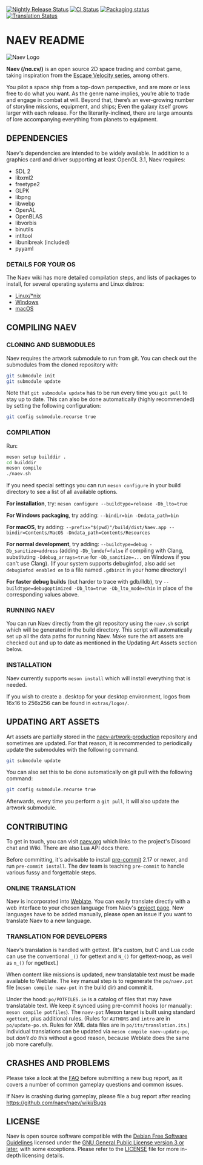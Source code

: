 [![Nightly Release Status](https://github.com/naev/naev/workflows/Nightly%20Release/badge.svg)](https://github.com/naev/naev/actions?query=workflow%3A%22Nightly+Release%22) [![CI Status](https://github.com/naev/naev/workflows/CI/badge.svg)](https://github.com/naev/naev/actions?query=workflow%3ACI) [![Packaging status](https://repology.org/badge/tiny-repos/naev.svg)](https://repology.org/project/naev/versions) [![Translation Status](https://hosted.weblate.org/widgets/naev/-/naev/svg-badge.svg)](https://hosted.weblate.org/projects/naev/)
# NAEV README

![Naev Logo](https://naev.org/imgs/naev.png)

**Naev (/nɑ.ɛv/)** is an open source 2D space trading and combat game, taking
inspiration from the [Escape Velocity
series](https://en.wikipedia.org/wiki/Escape_Velocity_(video_game)), among
others.

You pilot a space ship from a top-down perspective, and are more or less free
to do what you want. As the genre name implies, you’re able to trade and engage
in combat at will. Beyond that, there’s an ever-growing number of storyline
missions, equipment, and ships; Even the galaxy itself grows larger with each
release. For the literarily-inclined, there are large amounts of lore
accompanying everything from planets to equipment.

## DEPENDENCIES

Naev's dependencies are intended to be widely available. In addition to a
graphics card and driver supporting at least OpenGL 3.1, Naev requires:
* SDL 2
* libxml2
* freetype2
* GLPK
* libpng
* libwebp
* OpenAL
* OpenBLAS
* libvorbis
* binutils
* intltool
* libunibreak (included)
* pyyaml

### DETAILS FOR YOUR OS

The Naev wiki has more detailed compilation steps, and lists of packages to install, for several operating systems and Linux distros:
* [Linux/\*nix](https://github.com/naev/naev/wiki/Compiling-on-*nix)
* [Windows](https://github.com/naev/naev/wiki/Compiling-on-Windows)
* [macOS](https://github.com/naev/naev/wiki/Compiling-on-macOS)

## COMPILING NAEV

### CLONING AND SUBMODULES

Naev requires the artwork submodule to run from git. You can check out the
submodules from the cloned repository with:

```bash
git submodule init
git submodule update
```

Note that `git submodule update` has to be run every time you `git pull` to
stay up to date. This can also be done automatically (highly recommended) by
setting the following configuration:

```bash
git config submodule.recurse true
```

### COMPILATION

Run:

```bash
meson setup builddir .
cd builddir
meson compile
./naev.sh
```

If you need special settings you can run `meson configure` in your build
directory to see a list of all available options.

**For installation**, try: `meson configure --buildtype=release -Db_lto=true`

**For Windows packaging**, try adding: `--bindir=bin -Dndata_path=bin`

**For macOS**, try adding: `--prefix="$(pwd)"/build/dist/Naev.app --bindir=Contents/MacOS -Dndata_path=Contents/Resources`

**For normal development**, try adding: `--buildtype=debug -Db_sanitize=address` (adding `-Db_lundef=false` if compiling with Clang, substituting `-Ddebug_arrays=true` for `-Db_sanitize=...` on Windows if you can't use Clang).
(If your system supports debuginfod, also add `set debuginfod enabled on` to a file named `.gdbinit` in your home directory!)

**For faster debug builds** (but harder to trace with gdb/lldb), try `--buildtype=debugoptimized -Db_lto=true -Db_lto_mode=thin` in place of the corresponding values above.

### RUNNING NAEV

You can run Naev directly from the git repository using the `naev.sh` script
which will be generated in the build directory. This script will automatically
set up all the data paths for running Naev. Make sure the art assets are
checked out and up to date as mentioned in the Updating Art Assets section
below.

### INSTALLATION

Naev currently supports `meson install` which will install everything that
is needed.

If you wish to create a .desktop for your desktop environment, logos
from 16x16 to 256x256 can be found in `extras/logos/`.

## UPDATING ART ASSETS

Art assets are partially stored in the
[naev-artwork-production](https://github.com/naev/naev-artwork-production)
repository and sometimes are updated. For that reason, it is recommended to
periodically update the submodules with the following command.

```bash
git submodule update
```

You can also set this to be done automatically on git pull with the following
command:

```bash
git config submodule.recurse true
```

Afterwards, every time you perform a `git pull`, it will also update the
artwork submodule.

## CONTRIBUTING

To get in touch, you can visit [naev.org](https://naev.org/) which links to the project's Discord chat and Wiki.
There are also Lua API docs there.

Before committing, it's advisable to install [pre-commit](https://pre-commit.com/) 2.17 or newer, and run `pre-commit install`.
The dev team is teaching `pre-commit` to handle various fussy and forgettable steps.

### ONLINE TRANSLATION

Naev is incorporated into [Weblate](https://weblate.org/). You can easily
translate directly with a web interface to your chosen language from Naev's
[project page](https://hosted.weblate.org/projects/naev/naev/). New languages have to be added
manually, please open an issue if you want to translate Naev to a new language.

### TRANSLATION FOR DEVELOPERS

Naev's translation is handled with gettext. (It's custom, but C and Lua code can use the conventional `_()` for gettext and
`N_()` for gettext-noop, as well as `n_()` for ngettext.)

When content like missions is updated, new translatable text must be made available to Weblate.
The key manual step is to regenerate the `po/naev.pot` file (`meson compile naev-pot` in the build dir) and commit it.

Under the hood: `po/POTFILES.in` is a catalog of files that may have translatable text.
We keep it synced using pre-commit hooks (or manually: `meson compile potfiles`).
The `naev-pot` Meson target is built using standard `xgettext`, plus additional rules.
(Rules for `AUTHORS` and `intro` are in `po/update-po.sh`. Rules for XML data files are in `po/its/translation.its`.)
Individual translations can be updated via `meson compile naev-update-po`, but _don't do this_ without a good reason, because Weblate does the same job more carefully.

## CRASHES AND PROBLEMS

Please take a look at the [FAQ](https://github.com/naev/naev/wiki/FAQ) before submitting a new
bug report, as it covers a number of common gameplay questions and
common issues.

If Naev is crashing during gameplay, please file a bug report after
reading https://github.com/naev/naev/wiki/Bugs

## LICENSE

Naev is open source software compatible with the [Debian Free Software
Guidelines](https://www.debian.org/social_contract#guidelines) licensed under
the [GNU General Public License version 3 or
later](https://www.gnu.org/licenses/gpl-3.0.en.html), with some exceptions.
Please refer to the [LICENSE](LICENSE) file for more in-depth licensing
details.
